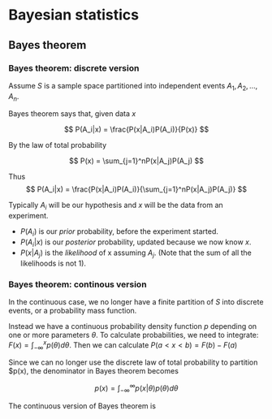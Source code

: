 
# Bayesian statistics
## Bayes theorem
### Bayes theorem: discrete version
Assume $S$ is a sample space partitioned into independent events $A_1, A_2, \ldots, A_n$. 

Bayes theorem says that, given data $x$

$$ P(A_i|x) = \frac{P(x|A_i)P(A_i)}{P(x)}  $$

By the law of total probability

$$ P(x) = \sum_{j=1}^nP(x|A_j)P(A_j) $$

Thus
$$ P(A_i|x) = \frac{P(x|A_i)P(A_i)}{\sum_{j=1}^nP(x|A_j)P(A_j)} $$ 

Typically $A_i$ will be our hypothesis and $x$ will be the data from an experiment. 

* $P(A_i)$ is our *prior* probability, before the experiment started.
* $P(A_i|x)$ is our *posterior* probability, updated because we now know $x$. 
* $P(x|A_j)$ is the *likelihood* of x assuming $A_j$. (Note that the sum of all the likelihoods is not $1$).

### Bayes theorem: continous version

In the continuous case, we no longer have a finite partition of $S$ into discrete events, or a probability mass function.

Instead we have a continuous probability density function $p$ depending on one or more parameters $\theta$. To calculate probabilities, we need to integrate: $F(x) = \int_{-\infty}^{x}p(\theta)d\theta$. Then we can calculate $P(a<x<b) = F(b)-F(a)$

Since we can no longer use the discrete law of total probability to partition $p(x), the denominator in Bayes theorem becomes

$$ p(x) = \int_{-\infty}^{\infty}p(x|\theta)p(\theta)d\theta $$

The continuous version of Bayes theorem is

$$  $$
<!--stackedit_data:
eyJoaXN0b3J5IjpbMTUwNDEzMDIyMSwtMTc2ODI1NTgwLDE2Mz
k1NDUzNjFdfQ==
-->